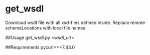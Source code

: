 # get_wsdl
Download wsdl file with all xsd-files defined inside. Replace remote schemaLocations with local file names

##Usage
get_wsdl.py <wsdl_url>

##Requirements
pycurl===7.43.0
